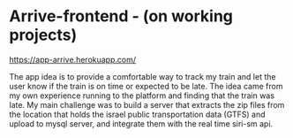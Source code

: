 # Arrive-frontend - (on working projects) 

https://app-arrive.herokuapp.com/

The app idea is to provide a comfortable way to track my train and let the user know if the train is on time or expected to
be late. The idea came from my own experience running to the platform and finding that the train was late. 
My main challenge was to build a server that extracts the zip files from the location that holds the israel public
transportation data (GTFS) and upload to mysql server, and integrate them with the real time siri-sm api.
